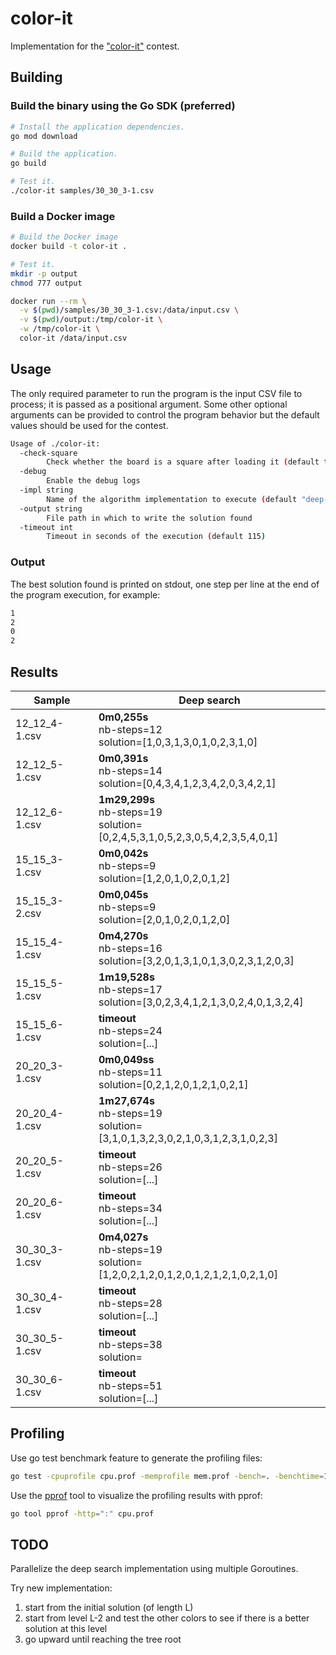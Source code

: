 # color-it

Implementation for the ["color-it"](https://www.sfeir.com/fr/battle-algo/) contest.

## Building

### Build the binary using the Go SDK (preferred)

```bash
# Install the application dependencies.
go mod download

# Build the application.
go build

# Test it.
./color-it samples/30_30_3-1.csv
```

### Build a Docker image

```bash
# Build the Docker image
docker build -t color-it .

# Test it.
mkdir -p output
chmod 777 output

docker run --rm \
  -v $(pwd)/samples/30_30_3-1.csv:/data/input.csv \
  -v $(pwd)/output:/tmp/color-it \
  -w /tmp/color-it \
  color-it /data/input.csv
```

## Usage

The only required parameter to run the program is the input CSV file to process; it is passed as a positional argument.
Some other optional arguments can be provided to control the program behavior but the default values should be used for
the contest.

```bash
Usage of ./color-it:
  -check-square
        Check whether the board is a square after loading it (default true)
  -debug
        Enable the debug logs
  -impl string
        Name of the algorithm implementation to execute (default "deep-search")
  -output string
        File path in which to write the solution found
  -timeout int
        Timeout in seconds of the execution (default 115)
```

### Output

The best solution found is printed on stdout, one step per line at the end of the program execution, for example:
```bash
1
2
0
2
```

## Results

| Sample        | Deep search                                                                            |
|---------------|----------------------------------------------------------------------------------------|
| 12_12_4-1.csv | **0m0,255s** <br />nb-steps=12 <br />solution=[1,0,3,1,3,0,1,0,2,3,1,0]                |
| 12_12_5-1.csv | **0m0,391s** <br />nb-steps=14 <br />solution=[0,4,3,4,1,2,3,4,2,0,3,4,2,1]            |
| 12_12_6-1.csv | **1m29,299s** <br />nb-steps=19 <br />solution=[0,2,4,5,3,1,0,5,2,3,0,5,4,2,3,5,4,0,1] |
| 15_15_3-1.csv | **0m0,042s** <br />nb-steps=9 <br />solution=[1,2,0,1,0,2,0,1,2]                       |
| 15_15_3-2.csv | **0m0,045s** <br />nb-steps=9 <br />solution=[2,0,1,0,2,0,1,2,0]                       |
| 15_15_4-1.csv | **0m4,270s** <br />nb-steps=16 <br />solution=[3,2,0,1,3,1,0,1,3,0,2,3,1,2,0,3]        |
| 15_15_5-1.csv | **1m19,528s** <br />nb-steps=17 <br />solution=[3,0,2,3,4,1,2,1,3,0,2,4,0,1,3,2,4]     |
| 15_15_6-1.csv | **timeout** <br />nb-steps=24 <br />solution=[...]                                     |
| 20_20_3-1.csv | **0m0,049ss**  <br />nb-steps=11 <br />solution=[0,2,1,2,0,1,2,1,0,2,1]                |
| 20_20_4-1.csv | **1m27,674s** <br />nb-steps=19 <br />solution=[3,1,0,1,3,2,3,0,2,1,0,3,1,2,3,1,0,2,3] |
| 20_20_5-1.csv | **timeout** <br />nb-steps=26 <br />solution=[...]                                     |
| 20_20_6-1.csv | **timeout** <br />nb-steps=34 <br />solution=[...]                                     |
| 30_30_3-1.csv | **0m4,027s** <br />nb-steps=19 <br />solution=[1,2,0,2,1,2,0,1,2,0,1,2,1,2,1,0,2,1,0]  |
| 30_30_4-1.csv | **timeout** <br />nb-steps=28 <br />solution=[...]                                     |
| 30_30_5-1.csv | **timeout** <br />nb-steps=38 <br />solution=                                          |
| 30_30_6-1.csv | **timeout** <br />nb-steps=51 <br />solution=[...]                                     |

## Profiling

Use go test benchmark feature to generate the profiling files:

```bash
go test -cpuprofile cpu.prof -memprofile mem.prof -bench=. -benchtime=15s
```

Use the [pprof](https://github.com/google/pprof) tool to visualize the profiling results with pprof:

```bash
go tool pprof -http=":" cpu.prof
```

## TODO

Parallelize the deep search implementation using multiple Goroutines.

Try new implementation:

1. start from the initial solution (of length L)
1. start from level L-2 and test the other colors to see if there is a better solution at this level
1. go upward until reaching the tree root
